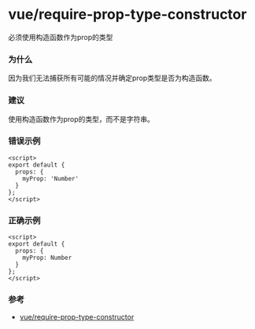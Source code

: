 # vue/require-prop-type-constructor

必须使用构造函数作为prop的类型

### 为什么

因为我们无法捕获所有可能的情况并确定prop类型是否为构造函数。

### 建议

使用构造函数作为prop的类型，而不是字符串。

### 错误示例

```vue
<script>
export default {
  props: {
    myProp: 'Number'
  }
};
</script>
```

### 正确示例

```vue
<script>
export default {
  props: {
    myProp: Number
  }
};
</script>
```

### 参考

- [vue/require-prop-type-constructor](https://eslint.vuejs.org/rules/require-prop-type-constructor.html)
